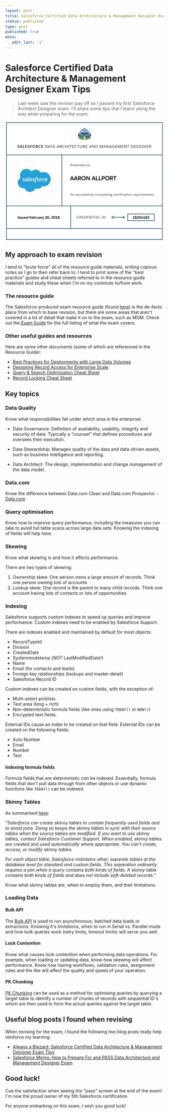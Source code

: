 ```yaml
---
layout: post
title: Salesforce Certified Data Architecture & Management Designer Exam Tips
status: published
type: post
published: true
meta:
  _edit_last: '1'
---
```


# Salesforce Certified Data Architecture & Management Designer Exam Tips

> Last week saw the revision pay off as I passed my first Salesforce Architect Designer exam. I'll share some tips that I learnt along the way when preparing for the exam.

![I'm a Certified Salesforce Data Management and Architecture Designer](/images/dmad_certificate.png "I'm a Certified Salesforce Data Management and Architecture Designer")

## My approach to exam revision

I tend to "brute force" all of the resource guide materials, writing copious notes as I go to then refer back to. I tend to print some of the "best practice" guides and cheat sheets referred to in the resource guide materials and study these when I'm on my commute to/from work.

### The resource guide

The Salesforce-produced exam resource guide (found [here](http://certification.salesforce.com/RG_CertifiedDataArchitectureandManagementDesigner.pdf)) is the de-facto place from which to base revision, but there are some areas that aren't covered in a lot of detail that make it on to the exam, such as MDM. Check out the [Exam Guide](http://certification.salesforce.com/SG_CertifiedDataArchitectureandManagementDesigner.pdf) for the full listing of what the exam covers.

### Other useful guides and resources

Here are some other documents (some of which are referenced in the Resource Guide):
* [Best Practices for Deployments
with Large Data Volumes](http://resources.docs.salesforce.com/latest/latest/en-us/sfdc/pdf/salesforce_large_data_volumes_bp.pdf)
* [Designing Record Access for
Enterprise Scale](https://resources.docs.salesforce.com/sfdc/pdf/draes.pdf)
* [Query & Search
Optimization Cheat Sheet](http://resources.docs.salesforce.com/rel1/doc/en-us/static/pdf/salesforce_query_search_optimization_developer_cheatsheet.pdf)
* [Record Locking Cheat Sheet](http://resources.docs.salesforce.com/194/0/en-us/sfdc/pdf/record_locking_cheatsheet.pdf)

## Key topics

### Data Quality

Know what responsibilities fall under which area in the enterprise:

* Data Governance: Definition of availability, usability, integrity and security of data. Typically a "counsel" that defines procedures and oversees their execution.

* Data Stewardship: Manages quality of the data and data-driven assets, such as business intelligence and reporting.

* Data Architect: The design, implementation and change management of the data model.

### Data.com

Know the difference between Data.com Clean and Data.com Prospector - [Data.com](https://www.salesforce.com/uk/products/data/solutions/)

### Query optimisation

Know how to improve query performance, including the measures you can take to avoid full table scans across large data sets. Knowing the indexing of fields will help here.

### Skewing

Know what skewing is and how it affects performance.

There are two types of skewing:
1. Ownership skew: One person owns a large amount of records. Think one person owning lots of accounts
2. Lookup skew: One record is the parent to many child records. Think one account having lots of contacts or lots of opportunities

### Indexing

Salesforce supports custom indexes to speed up queries and improve performance. Custom indexes need to be enabled by Salesforce Support.

There are indexes enabled and maintained by default for most objects:
* RecordTypeId
* Division
* CreatedDate
* Systemmodstamp (*NOT* LastModifiedDate!)
* Name
* Email (for contacts and leads)
* Foreign key relationships (lookups and master-detail)
* Salesforce Record ID

Custom indexes can be created on custom fields, with the exception of:
* Multi-select picklists
* Text area (long + rich)
* Non-deterministic formula fields (like ones using `TODAY()` or `NOW()`)
* Encrypted text fields.

External IDs cause an index to be created on that field. External IDs can be created on the following fields:

* Auto Number
* Email
* Number
* Text

#### Indexing formula fields

Formula fields that are deterministic *can* be indexed. Essentially, formula fields that don't pull data through from other objects or use dynamic functions like `TODAY()` can be indexed.

### Skinny Tables

As summarised [here](https://developer.salesforce.com/docs/atlas.en-us.salesforce_large_data_volumes_bp.meta/salesforce_large_data_volumes_bp/ldv_deployments_infrastructure_skinny_tables.htm):

*"Salesforce can create skinny tables to contain frequently used fields and to avoid joins. Doing so keeps the skinny tables in sync with their source tables when the source tables are modified. If you want to use skinny tables, contact Salesforce Customer Support. When enabled, skinny tables are created and used automatically where appropriate. You can’t create, access, or modify skinny tables.*

*For each object table, Salesforce maintains other, separate tables at the database level for standard and custom fields. This separation ordinarily requires a join when a query contains both kinds of fields. A skinny table contains both kinds of fields and does not include soft-deleted records."*

Know what skinny tables are, when to employ them, and their limitations.

### Loading Data

#### Bulk API

The [Bulk API](https://developer.salesforce.com/docs/atlas.en-us.api_asynch.meta/api_asynch/asynch_api_intro.htm) is used to run asynchronous, batched data loads or extractions. Knowing it's limitations, when to run in Serial vs. Parallel mode and how bulk queries work (retry limits, timeout limits) will serve you well.

#### Lock Contention

Know what causes lock contention when performing data operations. For example, when loading or updating data, know how skewing will affect performance. Know how having workflows, validation rules, assignment rules and the like will affect the quality and speed of your operation.

#### PK Chunking

[PK Chunking](https://developer.salesforce.com/blogs/engineering/2015/03/use-pk-chunking-extract-large-data-sets-salesforce.html) can be used as a method for optimising queries by querying a target table to identify a number of chunks of records with sequential ID's which are then used to form the actual queries against the target table.

## Useful blog posts I found when revising

When revising for the exam, I found the following two blog posts really help reinforce my learning:
* [Always a Blezard: Salesforce Certified Data Architecture & Management Designer Exam Tips](http://www.alwaysablezard.com/salesforce/salesforce-certified-data-architecture-management-designer-exam-tips/)
* [Salesforce Memo: How to Prepare For and PASS Data Architecture and Management Designer Exam](http://salesforcememo.com/2016/11/17/how-to-prepare-for-and-pass-data-architecture-and-management-designer-exam/)

## Good luck!

Cue the satisfaction when seeing the "pass" screen at the end of the exam! I'm now the proud owner of my 5th Salesforce certification.

For anyone embarking on this exam, I wish you good luck!
